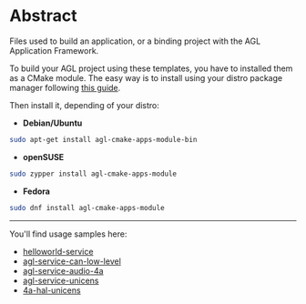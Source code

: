 # Abstract

Files used to build an application, or a binding project with the AGL
Application Framework.

To build your AGL project using these templates, you have to installed them as
a CMake module. The easy way is to install using your distro package manager
following [this guide](http://docs.automotivelinux.org/docs/devguides/en/dev/reference/host-configuration/docs/1_Prerequisites.html).

Then install it, depending of your distro:

* **Debian/Ubuntu**

```bash
sudo apt-get install agl-cmake-apps-module-bin
```

* **openSUSE**

```bash
sudo zypper install agl-cmake-apps-module
```

* **Fedora**

```bash
sudo dnf install agl-cmake-apps-module
```

----

You'll find usage samples here:

- [helloworld-service](https://github.com/iotbzh/helloworld-service)
- [agl-service-can-low-level](https://gerrit.automotivelinux.org/gerrit/apps/agl-service-can-low-level)
- [agl-service-audio-4a](https://gerrit.automotivelinux.org/gerrit/#/admin/projects/apps/agl-service-audio-4a)
- [agl-service-unicens](https://gerrit.automotivelinux.org/gerrit/#/admin/projects/apps/agl-service-unicens)
- [4a-hal-unicens](https://gerrit.automotivelinux.org/gerrit/#/admin/projects/src/4a-hal-unicens)

